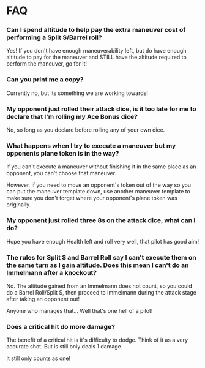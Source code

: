 # FAQ

### Can I spend altitude to help pay the extra maneuver cost of performing a Split S/Barrel roll?

Yes! If you don't have enough maneuverability left, but do have enough altitude to pay for the maneuver and STILL have the altitude required to perform the maneuver, go for it!

### Can you print me a copy?

Currently no, but its something we are working towards!

### My opponent just rolled their attack dice, is it too late for me to declare that I'm rolling my Ace Bonus dice?

No, so long as you declare before rolling any of your own dice.

### What happens when I try to execute a maneuver but my opponents plane token is in the way?

If you can't execute a maneuver without finishing it in the same place as an opponent, you can't choose that maneuver.

However, if you need to move an opponent's token out of the way so you can put the maneuver template down, use another maneuver template to make sure you don't forget where your opponent's plane token was originally.

### My opponent just rolled three 8s on the attack dice, what can I do?

Hope you have enough Health left and roll very well, that pilot has good aim!

### The rules for Split S and Barrel Roll say I can't execute them on the same turn as I gain altitude. Does this mean I can't do an Immelmann after a knockout?

No. The altitude gained from an Immelmann does not count, so you could do a Barrel Roll/Split S, then proceed to Immelmann during the attack stage after taking an opponent out!

Anyone who manages that... Well that's one hell of a pilot!

### Does a critical hit do more damage?

The benefit of a critical hit is it's difficulty to dodge. Think of it as a very accurate shot. But is still only deals 1 damage.

It still only counts as one!
